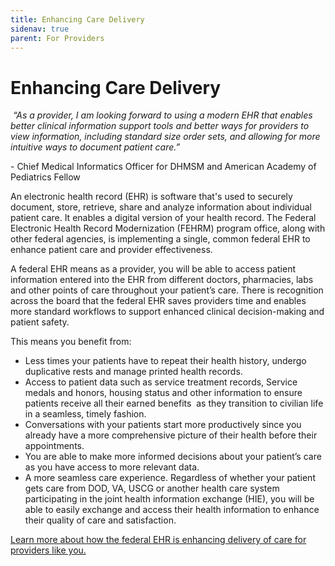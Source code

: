 ```yaml
---
title: Enhancing Care Delivery
sidenav: true
parent: For Providers
---
```

# Enhancing Care Delivery

 *“As a provider, I am looking forward to using a modern EHR that enables better clinical information support tools and better ways for providers to view information, including standard size order sets, and allowing for more intuitive ways to document patient care.”*

\- Chief Medical Informatics Officer for DHMSM and American Academy of Pediatrics Fellow

An electronic health record (EHR) is software that's used to securely document, store, retrieve, share and analyze information about individual patient care. It enables a digital version of your health record. The Federal Electronic Health Record Modernization (FEHRM) program office, along with other federal agencies, is implementing a single, common federal EHR to enhance patient care and provider effectiveness.

A federal EHR means as a provider, you will be able to access patient information entered into the EHR from different doctors, pharmacies, labs and other points of care throughout your patient’s care. There is recognition across the board that the federal EHR saves providers time and enables more standard workflows to support enhanced clinical decision-making and patient safety.

This means you benefit from:

* Less times your patients have to repeat their health history, undergo duplicative rests and manage printed health records.
* Access to patient data such as service treatment records, Service medals and honors, housing status and other information to ensure patients receive all their earned benefits  as they transition to civilian life in a seamless, timely fashion.
* Conversations with your patients start more productively since you already have a more comprehensive picture of their health before their appointments.
* You are able to make more informed decisions about your patient’s care as you have access to more relevant data.
* A more seamless care experience. Regardless of whether your patient gets care from DOD, VA, USCG or another health care system participating in the joint health information exchange (HIE), you will be able to easily exchange and access their health information to enhance their quality of care and satisfaction.

[Learn more about how the federal EHR is enhancing delivery of care for providers like you.](<>)